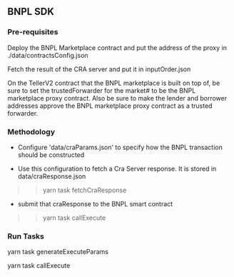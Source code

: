 ## BNPL SDK 



### Pre-requisites 

Deploy the BNPL Marketplace contract and put the address of the proxy in ./data/contractsConfig.json 

Fetch the result of the CRA server and put it in inputOrder.json 

On the TellerV2 contract that the BNPL marketplace is built on top of, be sure to set the trustedForwarder for the market# to be the BNPL marketplace proxy contract.   Also be sure to make the lender and borrower addresses approve the BNPL marketplace proxy contract as a trusted forwarder.  


### Methodology

- Configure 'data/craParams.json' to specify how the BNPL transaction should be constructed 

- Use this configuration to fetch a Cra Server response. It is stored in  data/craResponse.json
>> yarn task fetchCraResponse 

- submit that craResponse to the BNPL smart contract 
>> yarn task callExecute


### Run Tasks


yarn task generateExecuteParams
>

yarn task callExecute
>